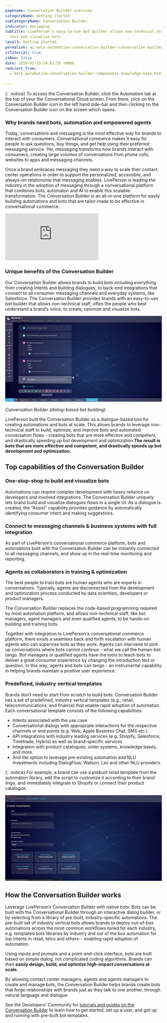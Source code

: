 ```yaml
---
pagename: Conversation Builder overview
categoryName: Getting started
subCategoryName: Conversation Builder
indicator: messaging
subtitle: LivePerson’s easy-to-use bot builder allows non-technical staff to build,
  test and visualize bots
level3: Getting started
permalink: ai-bots-automation-conversation-builder-conversation-builder-overview.html
isTutorial: true
isNew: false
date: 2019-01-23 14:03:55 +0000
redirect_from:
  - bots-automation-conversation-builder-components-knowledge-base.html

---
```

{: .notice}
To access the Conversation Builder, click the Automation tab at the top of your the Conversational Cloud screen. From there, click on the Conversation Builder icon in the left hand side-bar and then clicking on the Conversation Builder icon on the screen which opens.

### Why brands need bots, automation and empowered agents

Today, conversations and messaging is the most effective way for brands to interact with consumers. Conversational commerce makes it easy for people to ask questions, buy things, and get help using their preferred messaging service. Yet, messaging transforms how brands interact with consumers, creating large volumes of conversations from phone calls, websites to apps and messaging channels.

Once a brand embraces messaging they need a way to scale their contact center operations in order to support the personalized, accessible, and always-on relationship that messaging enables. LivePerson is leading the industry in the adoption of messaging through a conversational platform that combines bots, automaton and AI to enable this scalable transformation. The Conversation Builder is an all-in-one platform for easily building automations and bots that are tailor-made to be effective in conversational commerce.

 <iframe style="max-width: 750px;" src="https://player.vimeo.com/video/330745951" frameborder="0" webkitallowfullscreen mozallowfullscreen allowfullscreen></iframe>

### Unique benefits of the Conversation Builder

Our Conversation Builder allows brands to build bots including everything from creating intents and building dialogues, to back-end integrations that connect to all consumer messaging channels and everyday systems, like Salesforce. The Conversation Builder provides brands with an easy-to-use bot builder that allows non-technical staff, often the people who best understand a brand’s voice,  to create, optimize and visualize bots.

![](/img/conversation-builder-1b.jpg)

_Conversation Builder (dialog-based bot building)_

LivePerson built the Conversation Builder as a dialogue-based tool for creating automations and bots at scale. This allows brands to leverage non-technical staff to build, optimize, and improve bots and automated conversation flows - creating bots that are more effective and competent, and drastically speeding up bot development and optimization.**The result is bots that are more effective and competent, and drastically speeds up bot development and optimization.**

## Top capabilities of the Conversation Builder

### **One-stop-shop to build and visualize bots**

Automations can require complex development with heavy reliance on developers and involved integrations. The Conversation Builder  uniquely lets brand build and visualize dialogues flows in a single UI. As a dialogue is created, the “Assist” capability provides guidance by automatically identifying consumer intent and making suggestions.

### **Connect to messaging channels & business systems with full integration**

As part of LivePerson’s conversational commerce platform, bots and automations built with the Conversation Builder can be instantly connected to all messaging channels, and show up in the real-time monitoring and reporting.

### **Agents as collaborators in training & optimization**

The best people to train bots are human agents who are experts in conversations. Typically, agents are disconnected from the development and optimization process conducted by data scientists, developers or product managers.

The Conversation Builder replaces the code-based programming required by most automation platform, and allows non-technical staff, like bot managers, agent managers and even qualified agents, to be hands-on building and training bots.

Together with integration to LivePerson's conversational commerce platform, there exists a seamless back and forth escalation with human agents who can supervise bots as they work. Agents can intervene to pick up conversations where bots cannot continue - what we call the human-bot tango. Bot managers or qualified agents have the tools to teach bots to deliver a great consumer experience by changing the introduction text or question. In this way, agents and bots can tango - an instrumental capability in helping brands maintain a positive user experience.

### **Predefined, industry vertical templates**

Brands don’t need to start from scratch to build bots. Conversation Builder has a set of predefined, industry vertical templates (e.g., retail, telecommunications, and finance) that enable rapid adoption of automation. Each conversational template consists of the following capabilities:

* Intents associated with the use case
* Conversational dialogs with appropriate interactions for the respective channels or end points (e.g. Web, Apple Business Chat, SMS etc.)
* API integrations with industry leading services (e.g. Shopify, Salesforce, Timetrade, Hybris) as well as brand-specific services
*  Integration with product catalogues, order systems, knowledge bases, and more.
* And the option to leverage pre-existing automation and NLU investments including DialogFlow, Watson, Lex and other NLU providers.

{: .notice}
For example, a brand can use a prebuilt retail template from the automation library, edit the script to customize it according to their brand lingo, and immediately integrate to Shopify or connect their product catalogue.

![](/img/conversation-builder-btest.jpg)

## How the Conversation Builder works

Leverage LivePerson’s Conversation Builder with native bots:
Bots can be built with the Conversational Builder through an interactive dialog builder, or by selecting from a library of pre-built, industry-specific automations. The pre-built set of industry vertical bots allows brands to deploy out-of-box automations across the most common workflows tuned for each industry, e.g. templated bots libraries by industry and out of the box automation for top intents in retail, telco and others-- enabling rapid adoption of automation.

Using inputs and prompts and a point-and-click interface, bots are built based on simple dialog, not complicated coding algorithms. Brands can then **easily design, build, and optimize high-impact conversations at scale.**

By allowing contact center managers, agents and agents managers to create and manage bots, the Conversation Builder helps brands create bots that forge relationships with brands just as they talk to one another, through natural language and dialogue.

See the Developers' Community for [tutorials and guides on the Conversation Builder](https://developers.liveperson.com/conversation-builder-platform-overview.html)  to learn how to get started, set up a user, and get up and running with pre-built bot templates.
